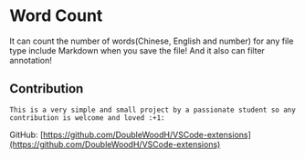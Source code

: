 # Word Count
It can count the number of words(Chinese, English and number) for any file type include Markdown when you save the file!
And it also can filter annotation!

## Contribution
    This is a very simple and small project by a passionate student so any contribution is welcome and loved :+1:
GitHub: [https://github.com/DoubleWoodH/VSCode-extensions](https://github.com/DoubleWoodH/VSCode-extensions)
